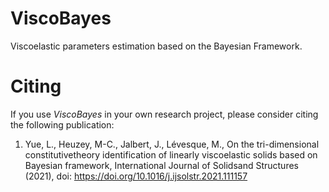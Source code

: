 # ViscoBayes
Viscoelastic parameters estimation based on the Bayesian Framework.


# Citing
If you use *ViscoBayes* in your own research project, please consider citing the following publication:

1.  Yue, L., Heuzey, M-C., Jalbert, J., Lévesque, M., On the tri-dimensional constitutivetheory identification of linearly viscoelastic solids based on Bayesian framework, International Journal of Solidsand Structures (2021), doi: https://doi.org/10.1016/j.ijsolstr.2021.111157
